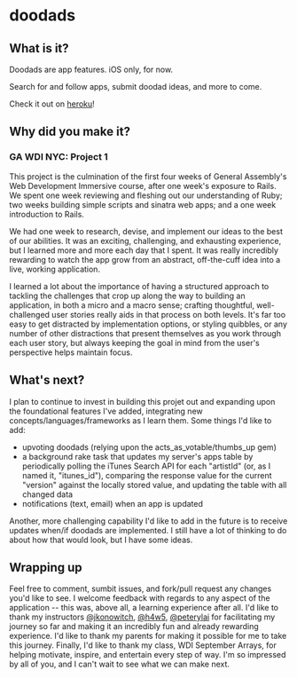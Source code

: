 doodads
=======

## What is it?

Doodads are app features. iOS only, for now.

Search for and follow apps, submit doodad ideas, and more to come.

Check it out on [heroku](http://www.doodads.co/ "Doodads")!

## Why did you make it?
### GA WDI NYC: Project 1 

This project is the culmination of the first four weeks of General Assembly's Web Development Immersive course, after one week's exposure to Rails. We spent one week reviewing and fleshing out our understanding of Ruby; two weeks building simple scripts and sinatra web apps; and a one week introduction to Rails.

We had one week to research, devise, and implement our ideas to the best of our abilities. It was an exciting, challenging, and exhausting experience, but I learned more and more each day that I spent. It was really incredibly rewarding to watch the app grow from an abstract, off-the-cuff idea into a live, working application.

I learned a lot about the importance of having a structured approach to tackling the challenges that crop up along the way to building an application, in both a micro and a macro sense; crafting thoughtful, well-challenged user stories really aids in that process on both levels. It's far too easy to get distracted by implementation options, or styling quibbles, or any number of other distractions that present themselves as you work through each user story, but always keeping the goal in mind from the user's perspective helps maintain focus.

## What's next?

I plan to continue to invest in building this projet out and expanding upon the foundational features I've added, integrating new concepts/languages/frameworks as I learn them. Some things I'd like to add: 

  * upvoting doodads (relying upon the acts_as_votable/thumbs_up gem)
  * a background rake task that updates my server's apps table by periodically polling the iTunes Search API for each "artistId" (or, as I named it, "itunes_id"), comparing the response value for the current "version" against the locally stored value, and updating the table with all changed data
  * notifications (text, email) when an app is updated

Another, more challenging capability I'd like to add in the future is to receive updates when/if doodads are implemented. I still have a lot of thinking to do about how that would look, but I have some ideas.

## Wrapping up

Feel free to comment, sumbit issues, and fork/pull request any changes you'd like to see. I welcome feedback with regards to any aspect of the application -- this was, above all, a learning experience after all. I'd like to thank my instructors [@jkonowitch](http://github.com/jkonowitch), [@h4w5](http://github.com/h4w5), [@peterylai](http://github.com/peterylai) for facilitating my journey so far and making it an incredibly fun and already rewarding experience. I'd like to thank my parents for making it possible for me to take this journey. Finally, I'd like to thank my class, WDI September Arrays, for helping motivate, inspire, and entertain every step of way. I'm so impressed by all of you, and I can't wait to see what we can make next.
